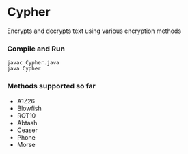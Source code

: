# Cypher
Encrypts and decrypts text using various encryption methods

### Compile and Run
```
javac Cypher.java
java Cypher
```

### Methods supported so far
- A1Z26
- Blowfish
- ROT10
- Abtash
- Ceaser
- Phone
- Morse
